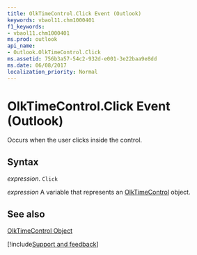 ```yaml
---
title: OlkTimeControl.Click Event (Outlook)
keywords: vbaol11.chm1000401
f1_keywords:
- vbaol11.chm1000401
ms.prod: outlook
api_name:
- Outlook.OlkTimeControl.Click
ms.assetid: 756b3a57-54c2-932d-e001-3e22baa9e8dd
ms.date: 06/08/2017
localization_priority: Normal
---
```



# OlkTimeControl.Click Event (Outlook)

Occurs when the user clicks inside the control.


## Syntax

_expression_. `Click`

_expression_ A variable that represents an [OlkTimeControl](./Outlook.OlkTimeControl.md) object.


## See also


[OlkTimeControl Object](Outlook.OlkTimeControl.md)

[!include[Support and feedback](~/includes/feedback-boilerplate.md)]
